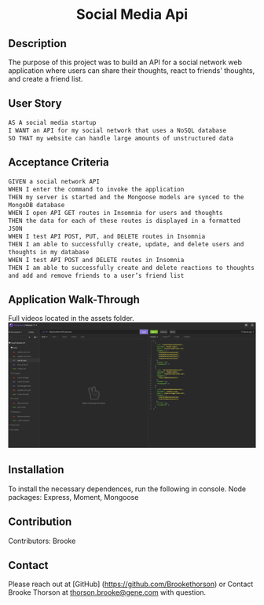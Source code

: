 <h1 align = "center">Social Media Api</h1>

## Description 
The purpose of this project was to build an API for a social network web application where users can share their thoughts, react to friends' thoughts, and create a friend list. 

## User Story 
    AS A social media startup
    I WANT an API for my social network that uses a NoSQL database
    SO THAT my website can handle large amounts of unstructured data

## Acceptance Criteria 
    GIVEN a social network API
    WHEN I enter the command to invoke the application
    THEN my server is started and the Mongoose models are synced to the MongoDB database
    WHEN I open API GET routes in Insomnia for users and thoughts
    THEN the data for each of these routes is displayed in a formatted JSON
    WHEN I test API POST, PUT, and DELETE routes in Insomnia
    THEN I am able to successfully create, update, and delete users and thoughts in my database
    WHEN I test API POST and DELETE routes in Insomnia
    THEN I am able to successfully create and delete reactions to thoughts and add and remove friends to a user’s friend list

## Application Walk-Through 

 Full videos located in the assets folder. 
 ![Walk-through preview](Assets\Screengrab.JPG)





## Installation 

To install the necessary dependences, run the following in console. 
Node packages: Express, Moment, Mongoose 

## Contribution 

Contributors: Brooke

## Contact 
Please reach out at [GitHub] (https://github.com/Brookethorson)
or 
Contact Brooke Thorson at thorson.brooke@gene.com with question. 
